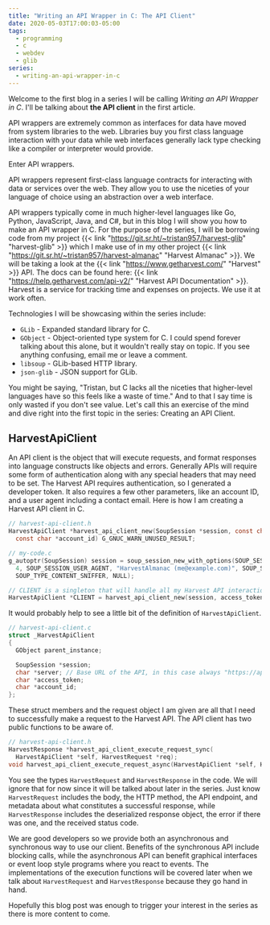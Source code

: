 ```yaml
---
title: "Writing an API Wrapper in C: The API Client"
date: 2020-05-03T17:00:03-05:00
tags:
  - programming
  - c
  - webdev
  - glib
series:
  - writing-an-api-wrapper-in-c
---
```


Welcome to the first blog in a series I will be calling _Writing an API Wrapper
in C_. I'll be talking about **the API client** in the first article.

<!--more-->

API wrappers are extremely common as interfaces for data have moved from system
libraries to the web. Libraries buy you first class language interaction with
your data while web interfaces generally lack type checking like a compiler or
interpreter would provide.

Enter API wrappers.

API wrappers represent first-class language contracts for interacting with data
or services over the web. They allow you to use the niceties of your language of
choice using an abstraction over a web interface.

API wrappers typically come in much higher-level languages like Go, Python,
JavaScript, Java, and C#, but in this blog I will show you how to make an API
wrapper in C. For the purpose of the series, I will be borrowing code from my
project {{< link "https://git.sr.ht/~tristan957/harvest-glib" "harvest-glib" >}}
which I make use of in my other project
{{< link "https://git.sr.ht/~tristan957/harvest-almanac" "Harvest Almanac" >}}.
We will be taking a look at the
{{< link "https://www.getharvest.com/" "Harvest" >}} API. The docs can be found
here:
{{< link "https://help.getharvest.com/api-v2/" "Harvest API Documentation" >}}.
Harvest is a service for tracking time and expenses on projects. We use it at
work often.

Technologies I will be showcasing within the series include:

- `GLib` - Expanded standard library for C.
- `GObject` - Object-oriented type system for C. I could spend forever talking
  about this alone, but it wouldn't really stay on topic. If you see anything
  confusing, email me or leave a comment.
- `libsoup` - GLib-based HTTP library.
- `json-glib` - JSON support for GLib.

You might be saying, "Tristan, but C lacks all the niceties that higher-level
languages have so this feels like a waste of time." And to that I say time is
only wasted if you don't see value. Let's call this an exercise of the mind and
dive right into the first topic in the series: Creating an API Client.

## HarvestApiClient

An API client is the object that will execute requests, and format responses
into language constructs like objects and errors. Generally APIs will require
some form of authentication along with any special headers that may need to be
set. The Harvest API requires authentication, so I generated a developer token.
It also requires a few other parameters, like an account ID, and a user agent
including a contact email. Here is how I am creating a Harvest API client in C.

```c
// harvest-api-client.h
HarvestApiClient *harvest_api_client_new(SoupSession *session, const char *access_token,
  const char *account_id) G_GNUC_WARN_UNUSED_RESULT;

// my-code.c
g_autoptr(SoupSession) session = soup_session_new_with_options(SOUP_SESSION_MAX_CONNS,
  4, SOUP_SESSION_USER_AGENT, "HarvestAlmanac (me@example.com)", SOUP_SESSION_ADD_FEATURE_BY_TYPE,
  SOUP_TYPE_CONTENT_SNIFFER, NULL);

// CLIENT is a singleton that will handle all my Harvest API interactions
HarvestApiClient *CLIENT = harvest_api_client_new(session, access_token, account_id);
```

It would probably help to see a little bit of the definition of
`HarvestApiClient`.

```c
// harvest-api-client.c
struct _HarvestApiClient
{
  GObject parent_instance;

  SoupSession *session;
  char *server; // Base URL of the API, in this case always "https://api.harvestapp.com/v2"
  char *access_token;
  char *account_id;
};
```

These struct members and the request object I am given are all that I need to
successfully make a request to the Harvest API. The API client has two public
functions to be aware of.

```c
// harvest-api-client.h
HarvestResponse *harvest_api_client_execute_request_sync(
  HarvestApiClient *self, HarvestRequest *req);
void harvest_api_client_execute_request_async(HarvestApiClient *self, HarvestRequest *req);
```

You see the types `HarvestRequest` and `HarvestResponse` in the code. We will
ignore that for now since it will be talked about later in the series. Just know
`HarvestRequest` includes the body, the HTTP method, the API endpoint, and
metadata about what constitutes a successful response, while `HarvestResponse`
includes the deserialized response object, the error if there was one, and the
received status code.

We are good developers so we provide both an asynchronous and synchronous way to
use our client. Benefits of the synchronous API include blocking calls, while
the asynchronous API can benefit graphical interfaces or event loop style
programs where you react to events. The implementations of the execution
functions will be covered later when we talk about `HarvestRequest` and
`HarvestResponse` because they go hand in hand.

Hopefully this blog post was enough to trigger your interest in the series as
there is more content to come.
